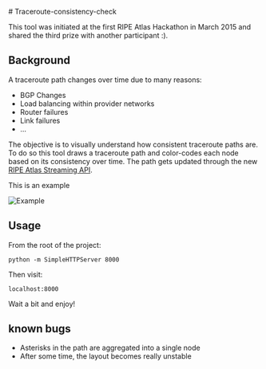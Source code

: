 # Traceroute-consistency-check

This tool was initiated at the first RIPE Atlas Hackathon in March 2015 and shared the third prize with another participant :).

## Background
A traceroute path changes over time due to many reasons:

* BGP Changes
* Load balancing within provider networks
* Router failures
* Link failures
* ...

The objective is to visually understand how consistent traceroute paths are.
To do so this tool draws a traceroute path and color-codes each node based on its consistency over time. The path gets updated through the new [RIPE Atlas Streaming API](https://atlas.ripe.net/docs/result-streaming/).

This is an example

![Example](http://www.vdidonato.it/images/Traceroute-stability-check.png)

## Usage

From the root of the project:

	python -m SimpleHTTPServer 8000

Then visit:

	localhost:8000

Wait a bit and enjoy!


## known bugs

* Asterisks in the path are aggregated into a single node
* After some time, the layout becomes really unstable